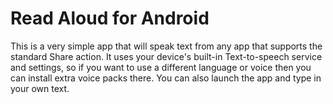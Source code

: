 Read Aloud for Android
==================

This is a very simple app that will speak text from any app that supports the standard Share action.
It uses your device's built-in Text-to-speech service and settings, so if you want to use a
different language or voice then you can install extra voice packs there.
You can also launch the app and type in your own text.

